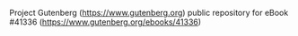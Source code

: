 Project Gutenberg (https://www.gutenberg.org) public repository for eBook #41336 (https://www.gutenberg.org/ebooks/41336)
